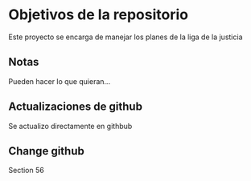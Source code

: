 # Objetivos de la repositorio

Este proyecto se encarga de manejar los planes de la liga de la justicia


## Notas
Pueden hacer lo que quieran...

## Actualizaciones de github
Se actualizo directamente en githbub

## Change github
Section 56
